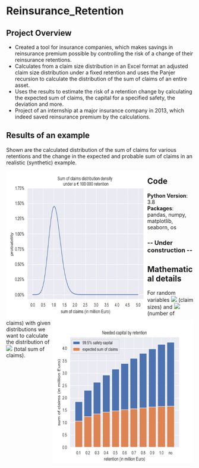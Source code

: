 # Reinsurance_Retention

## Project Overview
* Created a tool for insurance companies, which makes savings in reinsurance premium possible by controlling the risk of a change of their reinsurance retentions.
* Calculates from a claim size distribution in an Excel format an adjusted claim size distribution under a fixed retention and uses the Panjer recursion to calculate the distribution of the sum of claims of an entire asset.
* Uses the results to estimate the risk of a retention change by calculating the expected sum of claims, the capital for a specified safety, the deviation and more.
* Project of an internship at a major insurance company in 2013, which indeed saved reinsurance premium by the calculations.

## Results of an example
Shown are the calculated distribution of the sum of claims for various retentions and the change in the expected and probable sum of claims in an realistic (synthetic) example.

<img align="left" width="380" height="400" src="https://raw.githubusercontent.com/Olhaau/Reinsurance_retention/master/SumOfClaims.gif">
<img style="float: right;" width="380" height="385" src="https://raw.githubusercontent.com/Olhaau/Reinsurance_retention/master/EstimatedSafetyCapital.png">


## Code
**Python Version**: 3.8\
**Packages**: pandas, numpy, matplotlib, seaborn, os

### -- Under construction --

## Mathematical details
For random variables 
<img src="https://render.githubusercontent.com/render/math?math=X_1, X_2,...">
(claim sizes) and
<img src="https://render.githubusercontent.com/render/math?math=N">
(number of claims)
with given distributions we want to calculate the distribution of
<img src="https://render.githubusercontent.com/render/math?math=\sum_{i = 1}^N X_i">
(total sum of claims).



<!--
TODO:
### Assumptions
...

## Resources
...
-->


